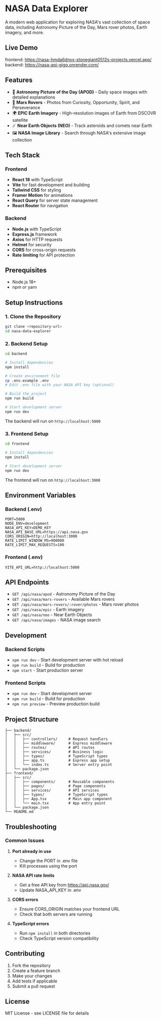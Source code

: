 # NASA Data Explorer

A modern web application for exploring NASA's vast collection of space data, including Astronomy Picture of the Day, Mars rover photos, Earth imagery, and more.

## Live Demo
frontend: https://nasa-hmda6dnvx-stonegiant0512s-projects.vercel.app/
backend: https://nasa-api-gigq.onrender.com/

## Features

- 🌌 **Astronomy Picture of the Day (APOD)** - Daily space images with detailed explanations
- 🚀 **Mars Rovers** - Photos from Curiosity, Opportunity, Spirit, and Perseverance
- 🌍 **EPIC Earth Imagery** - High-resolution images of Earth from DSCOVR satellite
- ☄️ **Near Earth Objects (NEO)** - Track asteroids and comets near Earth
- 🖼️ **NASA Image Library** - Search through NASA's extensive image collection

## Tech Stack

### Frontend
- **React 18** with TypeScript
- **Vite** for fast development and building
- **Tailwind CSS** for styling
- **Framer Motion** for animations
- **React Query** for server state management
- **React Router** for navigation

### Backend
- **Node.js** with TypeScript
- **Express.js** framework
- **Axios** for HTTP requests
- **Helmet** for security
- **CORS** for cross-origin requests
- **Rate limiting** for API protection

## Prerequisites

- Node.js 18+ 
- npm or yarn

## Setup Instructions

### 1. Clone the Repository
```bash
git clone <repository-url>
cd nasa-data-explorer
```

### 2. Backend Setup

```bash
cd backend

# Install dependencies
npm install

# Create environment file
cp .env.example .env
# Edit .env file with your NASA API key (optional)

# Build the project
npm run build

# Start development server
npm run dev
```

The backend will run on `http://localhost:5000`

### 3. Frontend Setup

```bash
cd frontend

# Install dependencies
npm install

# Start development server
npm run dev
```

The frontend will run on `http://localhost:3000`

## Environment Variables

### Backend (.env)
```env
PORT=5000
NODE_ENV=development
NASA_API_KEY=DEMO_KEY
NASA_API_BASE_URL=https://api.nasa.gov
CORS_ORIGIN=http://localhost:3000
RATE_LIMIT_WINDOW_MS=900000
RATE_LIMIT_MAX_REQUESTS=100
```

### Frontend (.env)
```env
VITE_API_URL=http://localhost:5000
```

## API Endpoints

- `GET /api/nasa/apod` - Astronomy Picture of the Day
- `GET /api/nasa/mars-rovers` - Available Mars rovers
- `GET /api/nasa/mars-rovers/:rover/photos` - Mars rover photos
- `GET /api/nasa/epic` - Earth imagery
- `GET /api/nasa/neo` - Near Earth Objects
- `GET /api/nasa/images` - NASA image search

## Development

### Backend Scripts
- `npm run dev` - Start development server with hot reload
- `npm run build` - Build for production
- `npm start` - Start production server

### Frontend Scripts
- `npm run dev` - Start development server
- `npm run build` - Build for production
- `npm run preview` - Preview production build

## Project Structure

```
├── backend/
│   ├── src/
│   │   ├── controllers/     # Request handlers
│   │   ├── middleware/      # Express middleware
│   │   ├── routes/          # API routes
│   │   ├── services/        # Business logic
│   │   ├── types/           # TypeScript types
│   │   ├── app.ts           # Express app setup
│   │   └── index.ts         # Server entry point
│   └── package.json
├── frontend/
│   ├── src/
│   │   ├── components/      # Reusable components
│   │   ├── pages/           # Page components
│   │   ├── services/        # API services
│   │   ├── types/           # TypeScript types
│   │   ├── App.tsx          # Main app component
│   │   └── main.tsx         # App entry point
│   └── package.json
└── README.md
```

## Troubleshooting

### Common Issues

1. **Port already in use**
   - Change the PORT in .env file
   - Kill processes using the port

2. **NASA API rate limits**
   - Get a free API key from https://api.nasa.gov/
   - Update NASA_API_KEY in .env

3. **CORS errors**
   - Ensure CORS_ORIGIN matches your frontend URL
   - Check that both servers are running

4. **TypeScript errors**
   - Run `npm install` in both directories
   - Check TypeScript version compatibility

## Contributing

1. Fork the repository
2. Create a feature branch
3. Make your changes
4. Add tests if applicable
5. Submit a pull request

## License

MIT License - see LICENSE file for details 

